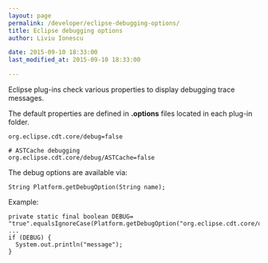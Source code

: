 ```yaml
---
layout: page
permalink: /developer/eclipse-debugging-options/
title: Eclipse debugging options
author: Liviu Ionescu

date: 2015-09-10 18:33:00
last_modified_at: 2015-09-10 18:33:00

---
```


Eclipse plug-ins check various properties to display debugging trace messages.

The default properties are defined in **.options** files located in each plug-in folder.

    org.eclipse.cdt.core/debug=false

    # ASTCache debugging
    org.eclipse.cdt.core/debug/ASTCache=false

The debug options are available via:

    String Platform.getDebugOption(String name);

Example:

    private static final boolean DEBUG= "true".equalsIgnoreCase(Platform.getDebugOption("org.eclipse.cdt.core/debug/ASTCache"));
    ...
    if (DEBUG) {
      System.out.println("message");
    }